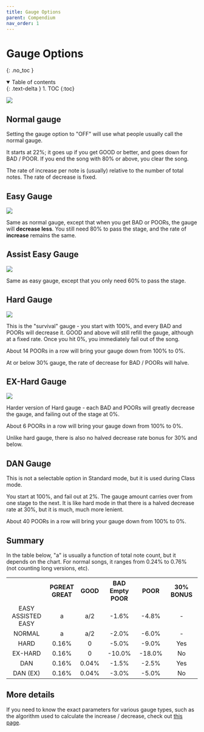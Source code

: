 ```yaml
---
title: Gauge Options
parent: Compendium
nav_order: 1
---
```


# Gauge Options
{: .no_toc }

<details open markdown="block">
  <summary>
    Table of contents
  </summary>
  {: .text-delta }
1. TOC
{:toc}
</details>

![](/assets/img/gauge/option_gauge.jpg)

## Normal gauge

Setting the gauge option to "OFF" will use what people usually call the normal gauge.

It starts at 22%; it goes up if you get GOOD or better, and goes down for BAD / POOR. If you end the song with 80% or above, you clear the song.

The rate of increase per note is (usually) relative to the number of total notes. The rate of decrease is fixed.

## Easy Gauge

![](/assets/img/gauge/easy.jpg)

Same as normal gauge, except that when you get BAD or POORs, the gauge will **decrease less**. You still need 80% to pass the stage, and the rate of **increase** remains the same.

## Assist Easy Gauge

![](/assets/img/gauge/a_easy.jpg)

Same as easy gauge, except that you only need 60% to pass the stage.

## Hard Gauge

![](/assets/img/gauge/hard.jpg)

This is the "survival" gauge - you start with 100%, and every BAD and POORs will decrease it. GOOD and above will still refill the gauge, although at a fixed rate. Once you hit 0%, you immediately fail out of the song.

About 14 POORs in a row will bring your gauge down from 100% to 0%.

At or below 30% gauge, the rate of decrease for BAD / POORs will halve.

## EX-Hard Gauge

![](/assets/img/gauge/exhard.jpg)

Harder version of Hard gauge - each BAD and POORs will greatly decrease the gauge, and failing out of the stage at 0%.

About 6 POORs in a row will bring your gauge down from 100% to 0%.

Unlike hard gauge, there is also no halved decrease rate bonus for 30% and below.

## DAN Gauge

This is not a selectable option in Standard mode, but it is used during Class mode.

You start at 100%, and fail out at 2%. The gauge amount carries over from one stage to the next. It is like hard mode in that there is a halved decrease rate at 30%, but it is much, much more lenient.

About 40 POORs in a row will bring your gauge down from 100% to 0%.

## Summary

In the table below, "a" is usually a function of total note count, but it depends on the chart. For normal songs, it ranges from 0.24% to 0.76% (not counting long versions, etc).

<table class="center_table">
  <tbody>
    <tr>
      <th style="text-align: right;"><div></div></th>
      <th style="text-align: center;">
        <div>
          PGREAT<br />
          GREAT
        </div>
      </th>
      <th style="text-align: center;"><div>GOOD</div></th>
      <th style="text-align: center;">
        <div>
          BAD<br />
          Empty POOR
        </div>
      </th>
      <th style="text-align: center;"><div>POOR</div></th>
      <th style="text-align: center;">
        <div>
          30% BONUS
        </div>
      </th>
    </tr>
    <tr>
      <td style="text-align: center;">
        <div>
          EASY<br />
          ASSISTED EASY
        </div>
      </td>
      <td style="text-align: center;"><div>a</div></td>
      <td style="text-align: center;"><div>a/2</div></td>
      <td style="text-align: center;"><div>-1.6%</div></td>
      <td style="text-align: center;"><div>-4.8%</div></td>
      <td style="text-align: center;"><div>-</div></td>
    </tr>
    <tr>
      <td style="text-align: center;"><div>NORMAL</div></td>
      <td style="text-align: center;"><div>a</div></td>
      <td style="text-align: center;"><div>a/2</div></td>
      <td style="text-align: center;"><div>-2.0%</div></td>
      <td style="text-align: center;"><div>-6.0%</div></td>
      <td style="text-align: center;"><div>-</div></td>
    </tr>
    <tr>
      <td style="text-align: center;"><div>HARD</div></td>
      <td style="text-align: center;"><div>0.16%</div></td>
      <td style="text-align: center;"><div>0</div></td>
      <td style="text-align: center;"><div>-5.0%</div></td>
      <td style="text-align: center;"><div>-9.0%</div></td>
      <td style="text-align: center;"><div>Yes</div></td>
    </tr>
    <tr>
      <td style="text-align: center;"><div>EX-HARD</div></td>
      <td style="text-align: center;"><div>0.16%</div></td>
      <td style="text-align: center;"><div>0</div></td>
      <td style="text-align: center;"><div>-10.0%</div></td>
      <td style="text-align: center;"><div>-18.0%</div></td>
      <td style="text-align: center;"><div>No</div></td>
    </tr>
    <tr>
      <td style="text-align: center;"><div>DAN</div></td>
      <td style="text-align: center;"><div>0.16%</div></td>
      <td style="text-align: center;"><div>0.04%</div></td>
      <td style="text-align: center;"><div>-1.5%</div></td>
      <td style="text-align: center;"><div>-2.5%</div></td>
      <td style="text-align: center;"><div>Yes</div></td>
    </tr>
    <tr>
      <td style="text-align: center;"><div>DAN (EX)</div></td>
      <td style="text-align: center;"><div>0.16%</div></td>
      <td style="text-align: center;"><div>0.04%</div></td>
      <td style="text-align: center;"><div>-3.0%</div></td>
      <td style="text-align: center;"><div>-5.0%</div></td>
      <td style="text-align: center;"><div>No</div></td>
    </tr>
  </tbody>
</table>

## More details

If you need to know the exact parameters for various gauge types, such as the algorithm used to calculate the increase / decrease, check out [this page](/misc_datadump.html).

